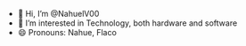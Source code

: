 - 👋 Hi, I’m @NahuelV00
- 👀 I’m interested in Technology, both hardware and software
- 😄 Pronouns: Nahue, Flaco 

<!---
NahuelV00/NahuelV00 is a ✨ special ✨ repository because its `README.md` (this file) appears on your GitHub profile.
You can click the Preview link to take a look at your changes.
--->

